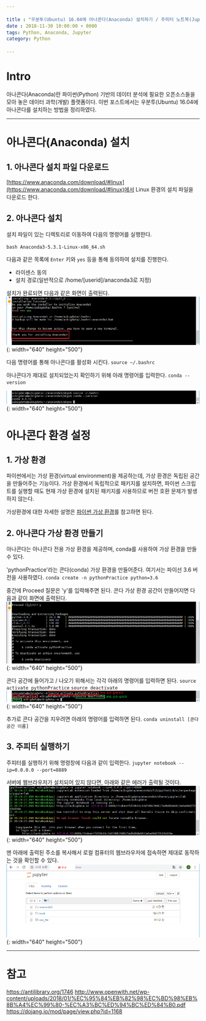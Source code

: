```yaml
---

title : "우분투(Ubuntu) 16.04에 아나콘다(Anaconda) 설치하기 / 주피터 노트북(Jupyter Notebook) 시작하기"
date : 2018-11-30 10:00:00 + 0000
tags: Python, Anaconda, Jupyter
category: Python

---
```


# Intro
아나콘다(Anaconda)란 파이썬(Python) 기반의 데이터 분석에 필요한 오픈소스들을 모아 놓은 데이터 과학(개발) 플랫폼이다. 이번 포스트에서는 우분투(Ubuntu) 16.04에 아나콘다를 설치하는 방법을 정리하였다.

***

# 아나콘다(Anaconda) 설치

## 1. 아나콘다 설치 파일 다운로드
[https://www.anaconda.com/download/#linux](https://www.anaconda.com/download/#linux)에서 Linux 환경의 설치 파일을 다운로드 한다.


## 2. 아나콘다 설치
설치 파일이 있는 디렉토리로 이동하여 다음의 명령어를 실행한다.

`bash Anaconda3-5.3.1-Linux-x86_64.sh`

다음과 같은 목록에 `Enter` 키와 `yes` 등을 통해 동의하여 설치를 진행한다.
- 라이센스 동의
- 설치 경로(일반적으로 /home/[userid]/anaconda3로 지정)

설치가 완료되면 다음과 같은 화면이 출력된다.
![Anaconda1](/assets/images/2018-11-30-python/1.PNG){: width="640" height="500"}

다음 명령어를 통해 아나콘다를 활성화 시킨다.
`source ~/.bashrc`

아나콘다가 제대로 설치되었는지 확인하기 위해 아래 명령어를 입력한다.
`conda --version`

![Anaconda2](/assets/images/2018-11-30-python/2.PNG){: width="640" height="500"}

# 아나콘다 환경 설정

## 1. 가상 환경
파이썬에서는 가상 환경(virtual environment)을 제공하는데, 가상 환경은 독립된 공간을 만들어주는 기능이다. 가상 환경에서 독립적으로 패키지를 설치하면, 파이썬 스크립트를 실행할 때도 현재 가상 환경에 설치된 패키지를 사용하므로 버전 호환 문제가 발생하지 않는다.

가상환경에 대한 자세한 설명은 [파이썬 가상 환경](https://dojang.io/mod/page/view.php?id=1168)를 참고하면 된다.

## 2. 아나콘다 가상 환경 만들기
아나콘다는 아나콘다 전용 가상 환경을 제공하며, conda를 사용하여 가상 환경을 만들 수 있다.

'pythonPractice'라는 콘다(conda) 가상 환경을 만들어준다. 여기서는 파이선 3.6 버전을 사용하였다.
`conda create -n pythonPractice python=3.6`

중간에 Proceed 질문은 'y'를 입력해주면 된다. 콘다 가상 환경 공간이 만들어지면 다음과 같이 화면에 출력된다.
![Anaconda3](/assets/images/2018-11-30-python/3.PNG){: width="640" height="500"}

콘다 공간에 들어가고 / 나오기 위해서는 각각 아래의 명령어를 입력하면 된다.
`source activate pythonPractice`
`source deactivate`
![Anaconda4](/assets/images/2018-11-30-python/4.PNG){: width="640" height="500"}

추가로 콘다 공간을 지우려면 아래의 명령어를 입력하면 된다.
`conda uninstall [콘다 공간 이름]`

## 3. 주피터 실행하기
주피터를 실행하기 위해 명령창에 다음과 같이 입력한다.
`jupyter notebook --ip=0.0.0.0 --port=8889`

서버에 웹브라우저가 설치되어 있지 않다면, 아래와 같은 에러가 출력될 것이다.
![Anaconda5](/assets/images/2018-11-30-python/5.PNG){: width="640" height="500"}

맨 아래에 출력된 주소를 복사해서 로컬 컴퓨터의 웹브라우저에 접속하면 제대로 동작하는 것을 확인할 수 있다.
![Anaconda6](/assets/images/2018-11-30-python/6.PNG){: width="640" height="500"}

***

# 참고
https://antilibrary.org/1746
http://www.openwith.net/wp-content/uploads/2018/01/%EC%95%84%EB%82%98%EC%BD%98%EB%8B%A4%EC%99%80-%EC%A3%BC%ED%94%BC%ED%84%B0.pdf
https://dojang.io/mod/page/view.php?id=1168
